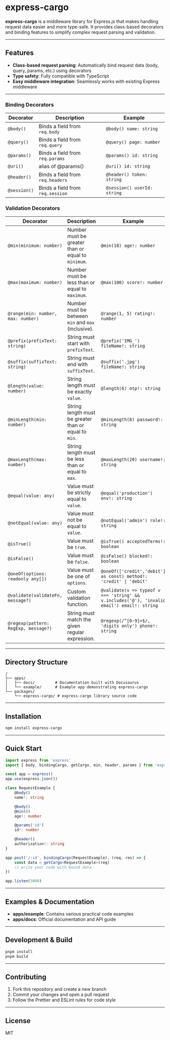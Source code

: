 # express-cargo

**express-cargo** is a middleware library for Express.js that makes handling request data easier and more type-safe.
It provides class-based decorators and binding features to simplify complex request parsing and validation.

---

## Features

* **Class-based request parsing**: Automatically bind request data (body, query, params, etc.) using decorators
* **Type safety**: Fully compatible with TypeScript
* **Easy middleware integration**: Seamlessly works with existing Express middleware

---

### Binding Decorators
| Decorator    | Description                      | Example                     |
|--------------|----------------------------------|-----------------------------|
| `@body()`    | Binds a field from `req.body`    | `@body() name: string`      |
| `@query()`   | Binds a field from `req.query`   | `@query() page: number`     |
| `@params()`  | Binds a field from `req.params`  | `@params() id: string`      |
| `@uri()`     | alias of @params()               | `@uri() id: string`         |
| `@header()`  | Binds a field from `req.headers` | `@header() token: string`   |
| `@session()` | Binds a field from `req.session` | `@session() userId: string` |

### Validation Decorators
| Decorator                               | Description                                           | Example |
|-----------------------------------------|-------------------------------------------------------|---------|
| `@min(minimum: number)`                 | Number must be greater than or equal to `minimum`.    | `@min(18) age!: number` |
| `@max(maximum: number)`                 | Number must be less than or equal to `maximum`.       | `@max(100) score!: number` |
| `@range(min: number, max: number)`      | Number must be between `min` and `max` (inclusive).   | `@range(1, 5) rating!: number` |
| `@prefix(prefixText: string)`           | String must start with `prefixText`.                  | `@prefix('IMG_') fileName!: string` |
| `@suffix(suffixText: string)`           | String must end with `suffixText`.                    | `@suffix('.jpg') fileName!: string` |
| `@length(value: number)`                | String length must be exactly `value`.                | `@length(6) otp!: string` |
| `@minLength(min: number)`               | String length must be greater than or equal to `min`. | `@minLength(8) password!: string` |
| `@maxLength(max: number)`               | String length must be less than or equal to `max`.    | `@maxLength(20) username!: string` |
| `@equal(value: any)`                    | Value must be strictly equal to `value`.              | `@equal('production') env!: string` |
| `@notEqual(value: any)`                 | Value must not be equal to `value`.                   | `@notEqual('admin') role!: string` |
| `@isTrue()`                             | Value must be `true`.                                 | `@isTrue() acceptedTerms!: boolean` |
| `@isFalse()`                            | Value must be `false`.                                | `@isFalse() blocked!: boolean` |
| `@oneOf(options: readonly any[])`       | Value must be one of `options`.                       | `@oneOf(['credit','debit'] as const) method!: 'credit' \| 'debit'` |
| `@validate(validateFn, message?)`       | Custom validation function.                           | `@validate(v => typeof v === 'string' && v.includes('@'), 'invalid email') email!: string` |
| `@regexp(pattern: RegExp, message?)`    | String must match the given regular expression.       | `@regexp(/^[0-9]+$/, 'digits only') phone!: string` |

---

## Directory Structure

```
/
├── apps/
│   ├── docs/         # Documentation built with Docusaurus
│   └── example/      # Example app demonstrating express-cargo
└── packages/
    └── express-cargo/ # express-cargo library source code
```

---

## Installation

```bash
npm install express-cargo
```

---

## Quick Start

```ts
import express from 'express'
import { body, bindingCargo, getCargo, min, header, params } from 'express-cargo'

const app = express()
app.use(express.json())

class RequestExample {
    @body()
    name!: string

    @body()
    @min(0)
    age!: number

    @params('id')
    id!: number

    @header()
    authorization!: string
}

app.post('/:id', bindingCargo(RequestExample), (req, res) => {
    const data = getCargo<RequestExample>(req)
    // write your code with bound data
})

app.listen(3000)

```

---

## Examples & Documentation

* **apps/example**: Contains various practical code examples
* **apps/docs**: Official documentation and API guide

---

## Development & Build

```bash
pnpm install
pnpm build
```

---

## Contributing

1. Fork this repository and create a new branch
2. Commit your changes and open a pull request
3. Follow the Prettier and ESLint rules for code style

---

## License

MIT

